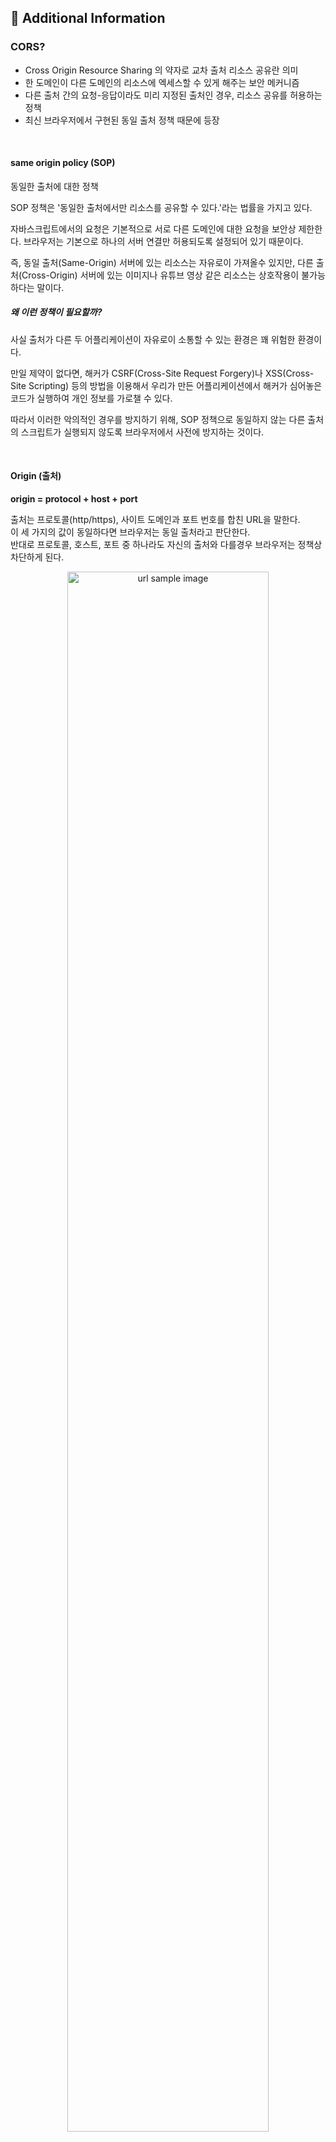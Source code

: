 ## 🧐 Additional Information

### CORS?

- Cross Origin Resource Sharing 의 약자로 교차 출처 리소스 공유란 의미
- 한 도메인이 다른 도메인의 리소스에 엑세스할 수 있게 해주는 보안 메커니즘
- 다른 출처 간의 요청-응답이라도 미리 지정된 출처인 경우, 리소스 공유를 허용하는 정책
- 최신 브라우저에서 구현된 동일 출처 정책 때문에 등장

<br />

#### same origin policy (SOP)

동일한 출처에 대한 정책

SOP 정책은 '동일한 출처에서만 리소스를 공유할 수 있다.'라는 법률을 가지고 있다.

자바스크립트에서의 요청은 기본적으로 서로 다른 도메인에 대한 요청을 보안상 제한한다.
브라우저는 기본으로 하나의 서버 연결만 허용되도록 설정되어 있기 때문이다.

즉, 동일 출처(Same-Origin) 서버에 있는 리소스는 자유로이 가져올수 있지만,
다른 출처(Cross-Origin) 서버에 있는 이미지나 유튜브 영상 같은 리소스는 상호작용이 불가능하다는 말이다.

##### 왜 이런 정책이 필요할까?

사실 출처가 다른 두 어플리케이션이 자유로이 소통할 수 있는 환경은 꽤 위험한 환경이다.

만일 제약이 없다면, 해커가 CSRF(Cross-Site Request Forgery)나 XSS(Cross-Site Scripting) 등의 방법을 이용해서
우리가 만든 어플리케이션에서 해커가 심어놓은 코드가 실행하여 개인 정보를 가로챌 수 있다.

따라서 이러한 악의적인 경우를 방지하기 위해,
SOP 정책으로 동일하지 않는 다른 출처의 스크립트가 실행되지 않도록 브라우저에서 사전에 방지하는 것이다.

<br />

#### Origin (출처)

**origin = protocol + host + port**

출처는 프로토콜(http/https), 사이트 도메인과 포트 번호를 합친 URL을 말한다. <br />
이 세 가지의 값이 동일하다면 브라우저는 동일 출처라고 판단한다.<br />
반대로 프로토콜, 호스트, 포트 중 하나라도 자신의 출처와 다를경우 브라우저는 정책상 차단하게 된다.

<p align="center">
<img width="80%" src="https://github.com/user-attachments/assets/92e2287a-004a-4ef7-8664-8e94260c4dbd" alt="url sample image" />
</p>

```
- Protocol(Scheme) → http, https
- Host → 사이트 도메인
- Port → 포트 번호
- Path → 사이트 내부 경로
- Query string → 요청의 key와 value값
- Fragment → 해시 태크
```

<br />

### CORS는 사실 해결책이다

##### 교차 출처 리소스 공유 (Cross-Origin Resource Sharing)

결국 웹개발자를 괴롭히던 시뻘건 에러 메세지는 사실 브라우저의 SOP 정책에 따라 다른 출처의 리소스를 차단하면서 발생된 에러이며, CORS는 다른 출처의 리소스를 얻기위한 해결 방안 이었던 것이다.

요약하자면 **SOP 정책을 위반해도 CORS 정책에 따르면 다른 출처의 리소스라도 허용한다는 뜻**이다.

##### 브라우저의 CORS 기본 동작 살펴보기

① 클라이언트에서 HTTP요청의 헤더에 Origin을 담아 전달
② 서버는 응답헤더에 Access-Control-Allow-Origin을 담아 클라이언트로 전달
③ 클라이언트에서 Origin과 서버가 보내준 Access-Control-Allow-Origin을 비교

결국 CORS 해결책은 서버에서 Access-Control-Allow-Origin 헤더에 허용할 출처를 기재해서 클라이언트에 응답하면 되는 것이었다. <br />
즉, 백엔드 개발자가 고쳐야될 부분...👀

<br />
<hr />

References.

- [악명 높은 CORS 개념 & 해결법 - 정리 끝판왕](https://inpa.tistory.com/entry/WEB-%F0%9F%93%9A-CORS-%F0%9F%92%AF-%EC%A0%95%EB%A6%AC-%ED%95%B4%EA%B2%B0-%EB%B0%A9%EB%B2%95-%F0%9F%91%8F)
